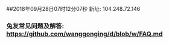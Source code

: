 ##2018年09月28日07时12分07秒 新址: 104.248.72.146
### 兔友常见问题及解答: https://github.com/wanggonging/d/blob/w/FAQ.md
